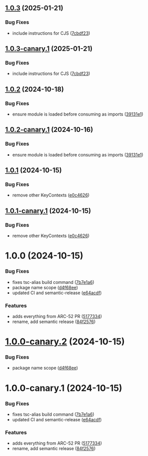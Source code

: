 ## [1.0.3](https://github.com/algorandfoundation/xHD-Wallet-API-ts/compare/v1.0.2...v1.0.3) (2025-01-21)


### Bug Fixes

* include instructions for CJS ([7cbdf23](https://github.com/algorandfoundation/xHD-Wallet-API-ts/commit/7cbdf2375782c57b6a4bff99e68d326494849d99))

## [1.0.3-canary.1](https://github.com/algorandfoundation/xHD-Wallet-API-ts/compare/v1.0.2...v1.0.3-canary.1) (2025-01-21)


### Bug Fixes

* include instructions for CJS ([7cbdf23](https://github.com/algorandfoundation/xHD-Wallet-API-ts/commit/7cbdf2375782c57b6a4bff99e68d326494849d99))

## [1.0.2](https://github.com/algorandfoundation/xHD-Wallet-API-ts/compare/v1.0.1...v1.0.2) (2024-10-18)


### Bug Fixes

* ensure module is loaded before consuming as imports ([39131e1](https://github.com/algorandfoundation/xHD-Wallet-API-ts/commit/39131e1645bdaaf2ce0d57152b9bdc90e429dcd5))

## [1.0.2-canary.1](https://github.com/algorandfoundation/xHD-Wallet-API-ts/compare/v1.0.1...v1.0.2-canary.1) (2024-10-16)


### Bug Fixes

* ensure module is loaded before consuming as imports ([39131e1](https://github.com/algorandfoundation/xHD-Wallet-API-ts/commit/39131e1645bdaaf2ce0d57152b9bdc90e429dcd5))

## [1.0.1](https://github.com/algorandfoundation/xHD-Wallet-API-ts/compare/v1.0.0...v1.0.1) (2024-10-15)


### Bug Fixes

* remove other KeyContexts ([e0c4626](https://github.com/algorandfoundation/xHD-Wallet-API-ts/commit/e0c46267f832a0fd1e2ebef9b20817e333e94505))

## [1.0.1-canary.1](https://github.com/algorandfoundation/xHD-Wallet-API-ts/compare/v1.0.0...v1.0.1-canary.1) (2024-10-15)


### Bug Fixes

* remove other KeyContexts ([e0c4626](https://github.com/algorandfoundation/xHD-Wallet-API-ts/commit/e0c46267f832a0fd1e2ebef9b20817e333e94505))

# 1.0.0 (2024-10-15)


### Bug Fixes

* fixes tsc-alias build command ([7b7e1a6](https://github.com/algorandfoundation/xHD-Wallet-API-ts/commit/7b7e1a6b3958479b7c6fd3516ecda550936cb7f8))
* package name scope ([d4f68ee](https://github.com/algorandfoundation/xHD-Wallet-API-ts/commit/d4f68eea19a82b6cf2d47123a6819ad5c49938f0))
* updated CI and semantic-release ([e64acdf](https://github.com/algorandfoundation/xHD-Wallet-API-ts/commit/e64acdfe72dbfb137189ae1ef4eb83566e41e3bd))


### Features

* adds everything from ARC-52 PR ([5177334](https://github.com/algorandfoundation/xHD-Wallet-API-ts/commit/517733458b7e9a10c059c2ddd265956c7127bde2))
* rename, add semantic release ([84f2576](https://github.com/algorandfoundation/xHD-Wallet-API-ts/commit/84f2576f7d37fc0bfd48dd266f8623e2f7c9beef))

# [1.0.0-canary.2](https://github.com/algorandfoundation/xHD-Wallet-API-ts/compare/v1.0.0-canary.1...v1.0.0-canary.2) (2024-10-15)


### Bug Fixes

* package name scope ([d4f68ee](https://github.com/algorandfoundation/xHD-Wallet-API-ts/commit/d4f68eea19a82b6cf2d47123a6819ad5c49938f0))

# 1.0.0-canary.1 (2024-10-15)


### Bug Fixes

* fixes tsc-alias build command ([7b7e1a6](https://github.com/algorandfoundation/xHD-Wallet-API-ts/commit/7b7e1a6b3958479b7c6fd3516ecda550936cb7f8))
* updated CI and semantic-release ([e64acdf](https://github.com/algorandfoundation/xHD-Wallet-API-ts/commit/e64acdfe72dbfb137189ae1ef4eb83566e41e3bd))


### Features

* adds everything from ARC-52 PR ([5177334](https://github.com/algorandfoundation/xHD-Wallet-API-ts/commit/517733458b7e9a10c059c2ddd265956c7127bde2))
* rename, add semantic release ([84f2576](https://github.com/algorandfoundation/xHD-Wallet-API-ts/commit/84f2576f7d37fc0bfd48dd266f8623e2f7c9beef))
